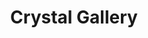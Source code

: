 ---
layout: single
title: "Crystal Gallery"
permalink: /crystals/
author_profile: true
#redirect_from:
#  - /resume
---